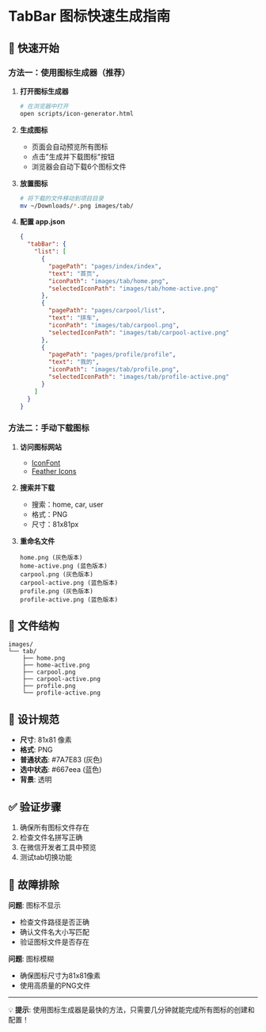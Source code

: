 # TabBar 图标快速生成指南

## 🚀 快速开始

### 方法一：使用图标生成器（推荐）

1. **打开图标生成器**
   ```bash
   # 在浏览器中打开
   open scripts/icon-generator.html
   ```

2. **生成图标**
   - 页面会自动预览所有图标
   - 点击"生成并下载图标"按钮
   - 浏览器会自动下载6个图标文件

3. **放置图标**
   ```bash
   # 将下载的文件移动到项目目录
   mv ~/Downloads/*.png images/tab/
   ```

4. **配置 app.json**
   ```json
   {
     "tabBar": {
       "list": [
         {
           "pagePath": "pages/index/index",
           "text": "首页",
           "iconPath": "images/tab/home.png",
           "selectedIconPath": "images/tab/home-active.png"
         },
         {
           "pagePath": "pages/carpool/list",
           "text": "拼车",
           "iconPath": "images/tab/carpool.png",
           "selectedIconPath": "images/tab/carpool-active.png"
         },
         {
           "pagePath": "pages/profile/profile",
           "text": "我的",
           "iconPath": "images/tab/profile.png",
           "selectedIconPath": "images/tab/profile-active.png"
         }
       ]
     }
   }
   ```

### 方法二：手动下载图标

1. **访问图标网站**
   - [IconFont](https://www.iconfont.cn/) 
   - [Feather Icons](https://feathericons.com/)

2. **搜索并下载**
   - 搜索：home, car, user
   - 格式：PNG
   - 尺寸：81x81px

3. **重命名文件**
   ```
   home.png (灰色版本)
   home-active.png (蓝色版本)
   carpool.png (灰色版本)
   carpool-active.png (蓝色版本)
   profile.png (灰色版本)
   profile-active.png (蓝色版本)
   ```

## 📁 文件结构

```
images/
└── tab/
    ├── home.png
    ├── home-active.png
    ├── carpool.png
    ├── carpool-active.png
    ├── profile.png
    └── profile-active.png
```

## 🎨 设计规范

- **尺寸**: 81x81 像素
- **格式**: PNG
- **普通状态**: #7A7E83 (灰色)
- **选中状态**: #667eea (蓝色)
- **背景**: 透明

## ✅ 验证步骤

1. 确保所有图标文件存在
2. 检查文件名拼写正确
3. 在微信开发者工具中预览
4. 测试tab切换功能

## 🔧 故障排除

**问题**: 图标不显示
- 检查文件路径是否正确
- 确认文件名大小写匹配
- 验证图标文件是否存在

**问题**: 图标模糊
- 确保图标尺寸为81x81像素
- 使用高质量的PNG文件

---

💡 **提示**: 使用图标生成器是最快的方法，只需要几分钟就能完成所有图标的创建和配置！ 